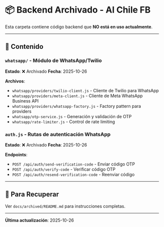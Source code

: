 # 📦 Backend Archivado - Al Chile FB

Esta carpeta contiene código backend que **NO está en uso actualmente**.

---

## 📂 Contenido

### `whatsapp/` - Módulo de WhatsApp/Twilio

**Estado**: ❌ Archivado
**Fecha**: 2025-10-26

**Archivos**:
- `whatsapp/providers/twilio-client.js` - Cliente de Twilio para WhatsApp
- `whatsapp/providers/meta-client.js` - Cliente de Meta WhatsApp Business API
- `whatsapp/providers/whatsapp-factory.js` - Factory pattern para providers
- `whatsapp/otp-service.js` - Generación y validación de OTP
- `whatsapp/rate-limiter.js` - Control de rate limiting

### `auth.js` - Rutas de autenticación WhatsApp

**Estado**: ❌ Archivado
**Fecha**: 2025-10-26

**Endpoints**:
- `POST /api/auth/send-verification-code` - Enviar código OTP
- `POST /api/auth/verify-code` - Verificar código OTP
- `POST /api/auth/resend-verification-code` - Reenviar código

---

## 🔄 Para Recuperar

Ver `docs/archived/README.md` para instrucciones completas.

---

**Última actualización**: 2025-10-26
